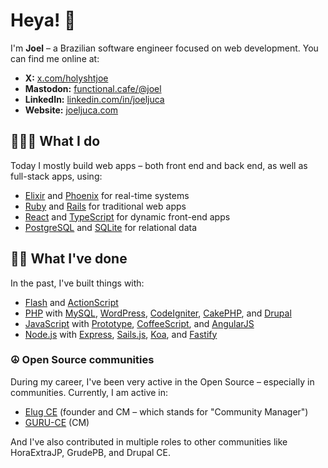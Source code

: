 # Heya! 👋

I'm **Joel** – a Brazilian software engineer focused on web development. You can find me online at:

- **X:** [x.com/holyshtjoe](https://x.com/holyshtjoe)
- **Mastodon:** [functional.cafe/@joel](https://functional.cafe/@joel)
- **LinkedIn:** [linkedin.com/in/joeljuca](https://www.linkedin.com/in/joeljuca/)
- **Website:** [joeljuca.com](https://joeljuca.com)

## 👨🏻‍💻 What I do

Today I mostly build web apps – both front end and back end, as well as full-stack apps, using:

  - [Elixir](https://elixir-lang.org) and [Phoenix](https://www.phoenixframework.org) for real-time systems
  - [Ruby](https://www.ruby-lang.org) and [Rails](https://rubyonrails.org) for traditional web apps
  - [React](https://react.dev) and [TypeScript](https://www.typescriptlang.org) for dynamic front-end apps
  - [PostgreSQL](https://www.postgresql.org) and [SQLite](https://www.sqlite.org) for relational data

## 👴🏻 What I've done

In the past, I've built things with:

- [Flash](https://en.wikipedia.org/wiki/Adobe_Flash) and [ActionScript](https://en.wikipedia.org/wiki/ActionScript)
- [PHP](https://en.wikipedia.org/wiki/PHP) with [MySQL](https://en.wikipedia.org/wiki/MySQL), [WordPress](https://en.wikipedia.org/wiki/WordPress), [CodeIgniter](https://en.wikipedia.org/wiki/CodeIgniter), [CakePHP](https://en.wikipedia.org/wiki/CakePHP), and [Drupal](https://en.wikipedia.org/wiki/Drupal)
- [JavaScript](https://en.wikipedia.org/wiki/JavaScript) with [Prototype](https://en.wikipedia.org/wiki/Prototype_JavaScript_Framework), [CoffeeScript](https://en.wikipedia.org/wiki/CoffeeScript), and [AngularJS](https://angularjs.org)
- [Node.js](https://en.wikipedia.org/wiki/Nodejs) with [Express](https://en.wikipedia.org/wiki/Express.js), [Sails.js](https://sailsjs.com), [Koa](https://koajs.com), and [Fastify](https://fastify.dev)

### ☮️ Open Source communities

During my career, I've been very active in the Open Source – especially in communities. Currently, I am active in:
- [Elug CE](https://elug-ce.github.io) (founder and CM – which stands for "Community Manager")
- [GURU-CE](https://guru-ce.github.io) (CM)

And I've also contributed in multiple roles to other communities like HoraExtraJP, GrudePB, and Drupal CE.
